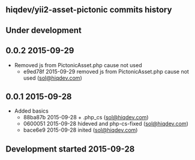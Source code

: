 hiqdev/yii2-asset-pictonic commits history
------------------------------------------

## Under development


## 0.0.2 2015-09-29

- Removed js from PictonicAsset.php cause not used
    - e9ed78f 2015-09-29 removed js from PictonicAsset.php cause not used (sol@hiqdev.com)

## 0.0.1 2015-09-28

- Added basics
    - 88ba87b 2015-09-28 + .php_cs (sol@hiqdev.com)
    - 0600051 2015-09-28 hideved and php-cs-fixed (sol@hiqdev.com)
    - bace6e9 2015-09-28 inited (sol@hiqdev.com)

## Development started 2015-09-28

